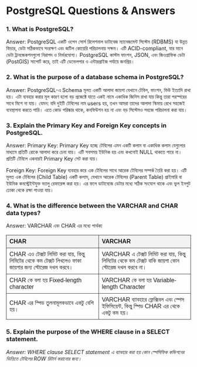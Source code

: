 # PostgreSQL Questions & Answers

### 1. What is PostgreSQL?

Answer: PostgreSQL একটি ওপেন সোর্স রিলেশনাল ডাটাবেজ ম্যানেজমেন্ট সিস্টেম (RDBMS) যা উন্নত ফিচার, ডেটা সঠিকভাবে সংরক্ষণ এবং জটিল কোয়েরি পরিচালনায় সক্ষম। এটি ACID-compliant, যার মানে ডেটা ট্রানজেকশনগুলো নিরাপদ ও নির্ভরযোগ্য। PostgreSQL কাস্টম ফাংশন, JSON, এবং জিওগ্রাফিক ডেটা (PostGIS) সাপোর্ট করে, তাই এটি ডেভেলপার ও এন্টারপ্রাইজ পর্যায়ে জনপ্রিয়।

### 2. What is the purpose of a database schema in PostgreSQL? <br>

Answer: PostgreSQL-এ Schema মূলত একটি আলাদা জায়গা যেখানে টেবিল, ফাংশন, ভিউ ইত্যাদি রাখা হয়। এটা ব্যবহার করার মূল কারণ হলো বড় প্রজেক্টে যাতে একই নামে একাধিক জিনিস রাখা যায় কিন্তু তারা পরস্পরের সাথে মিশে না যায়। যেমন: যদি দুইটি টেবিলের নাম users হয়, তখন আমরা তাদের আলাদা স্কিমায় রেখে সহজেই ব্যবস্থাপনা করতে পারি। এতে কোড পরিষ্কার থাকে, কনফিউশন হয় না এবং বড় সিস্টেমও সহজে পরিচালনা করা যায়।

### 3. Explain the Primary Key and Foreign Key concepts in PostgreSQL. <br>

Answer: Primary Key:
Primary Key হচ্ছে টেবিলের এমন একটি কলাম বা একাধিক কলাম যেগুলোর মাধ্যমে প্রতিটি রোকে আলাদা করে চেনা যায়। এটি সবসময় ইউনিক হয় এবং কখনোই NULL থাকতে পারে না। প্রতিটি টেবিলে একবারই Primary Key সেট করা যায়।

Foreign Key:
Foreign Key ব্যবহার করে এক টেবিলের সাথে আরেক টেবিলের সম্পর্ক তৈরি করা হয়। এটি মূলত এক টেবিলের (Child Table) একটি কলাম, যেখানে আরেক টেবিলের (Parent Table) প্রাইমারি বা ইউনিক কনস্ট্রেইন্টযুক্ত ভ্যালু রেফারেন্স করা হয়। এর ফলে ডাটাবেজে ডেটার মধ্যে সঠিক সংযোগ থাকে এবং ভুল ইনপুট ঢোকা থেকে রক্ষা পাওয়া যায়।

### 4. What is the difference between the VARCHAR and CHAR data types?<br>

Answer: VARCHAR এবং CHAR এর মধ্যে পার্থক্য

<table style="border-collapse: collapse; width: 100%; font-family: Arial, sans-serif;">
  <thead>
    <tr style="background-color: #f2f2f2;">
      <th style="border: 1px solid #333; padding: 8px; text-align: left;">CHAR</th>
      <th style="border: 1px solid #333; padding: 8px; text-align: left;">VARCHAR</th>
    </tr>
  </thead>
  <tbody>
    <tr>
      <td style="border: 1px solid #333; padding: 8px;">
        CHAR এও টেক্সট লিমিট করা যায়, কিন্তু লিমিটের থেকে কম টেক্সট লিখলেও ফাকা জায়গার জন্য স্টোরেজ দখল করবে।
      </td>
      <td style="border: 1px solid #333; padding: 8px;">
        VARCHAR এ টেক্সট লিমিট করা যায়, কিন্তু লিমিটের থেকে কম টেক্সট বাকি জায়গা কোন স্টোরেজ দখল করবে না।
      </td>
    </tr>
    <tr>
      <td style="border: 1px solid #333; padding: 8px;">
        CHAR কে বলা হয় Fixed-length character
      </td>
      <td style="border: 1px solid #333; padding: 8px;">
        VARCHAR কে বলা হয় Variable-length Character
      </td>
    </tr>
    <tr>
      <td style="border: 1px solid #333; padding: 8px;">
        CHAR এর স্পিড তুলনামূলকভাবে একটু বেশি হয়।
      </td>
      <td style="border: 1px solid #333; padding: 8px;">
        VARCHAR ব্যাবহারে ফ্লেক্সিবল এবং স্পেস ইফিসিয়েন্ট, কিন্তু স্পিড CHAR এর থেকে একটু কম হয়।
      </td>
    </tr>
  </tbody>
</table>

### 5. Explain the purpose of the WHERE clause in a SELECT statement. <br>

<i>Answer: WHERE clause SELECT statement এ ব্যাবহার করা হয় কোন স্পেসিফিক কন্ডিশনের ভিত্তিতে টেবিলের ROW রিটার্ন করানোর জন্য।</i>
